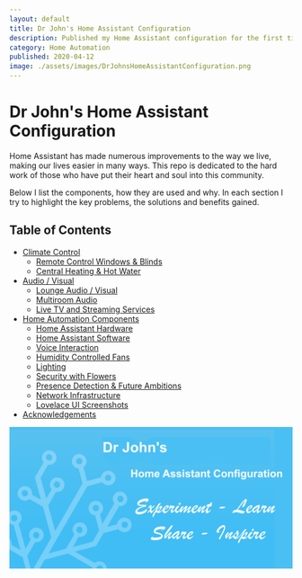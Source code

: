 ```yaml
---
layout: default
title: Dr John's Home Assistant Configuration
description: Published my Home Assistant configuration for the first time
category: Home Automation
published: 2020-04-12
image: ./assets/images/DrJohnsHomeAssistantConfiguration.png
---
```

# Dr John's Home Assistant Configuration

Home Assistant has made numerous improvements to the way we live, making our lives easier in many ways.  This repo is dedicated to the hard work of those who have put their heart and soul into this community.

Below I list the components, how they are used and why.  In each section I try to highlight the key problems, the solutions and benefits gained.

## Table of Contents
* [Climate Control](https://github.com/DrJohnT/HomeAssistantPublicConfig#climate-control)
    * [Remote Control Windows & Blinds](https://github.com/DrJohnT/HomeAssistantPublicConfig#remote-control-windows--blinds)
    * [Central Heating & Hot Water](https://github.com/DrJohnT/HomeAssistantPublicConfig#central-heating--hot-water)
* [Audio / Visual](https://github.com/DrJohnT/HomeAssistantPublicConfig#audio--visual)
    * [Lounge Audio / Visual](https://github.com/DrJohnT/HomeAssistantPublicConfig#lounge-audio--visual)
    * [Multiroom Audio](https://github.com/DrJohnT/HomeAssistantPublicConfig#multiroom-audio)
    * [Live TV and Streaming Services](https://github.com/DrJohnT/HomeAssistantPublicConfig#live-tv-and-streaming-services)
* [Home Automation Components](https://github.com/DrJohnT/HomeAssistantPublicConfig#Home-Automation-Components)
    * [Home Assistant Hardware](https://github.com/DrJohnT/HomeAssistantPublicConfig#Home-Assistant-Hardware)
    * [Home Assistant Software](https://github.com/DrJohnT/HomeAssistantPublicConfig#Home-Assistant-software)
    * [Voice Interaction](https://github.com/DrJohnT/HomeAssistantPublicConfig#Voice-Interaction)
    * [Humidity Controlled Fans](https://github.com/DrJohnT/HomeAssistantPublicConfig#Humidity-Controlled-Fans)
    * [Lighting](https://github.com/DrJohnT/HomeAssistantPublicConfig#Lighting)
    * [Security with Flowers](https://github.com/DrJohnT/HomeAssistantPublicConfig#Security-with-Flowers)
    * [Presence Detection & Future Ambitions](https://github.com/DrJohnT/HomeAssistantPublicConfig#presence-detection--future-ambitions)
    * [Network Infrastructure](https://github.com/DrJohnT/HomeAssistantPublicConfig#Network-Infrastructure)
    * [Lovelace UI Screenshots](./LovelaceUI.md)
* [Acknowledgements](https://github.com/DrJohnT/HomeAssistantPublicConfig#Acknowledgements)

<a href="https://github.com/DrJohnT/HomeAssistantPublicConfig">
<img align="left" src="../assets/images/DrJohnsHomeAssistantConfiguration.png"/>
</a>